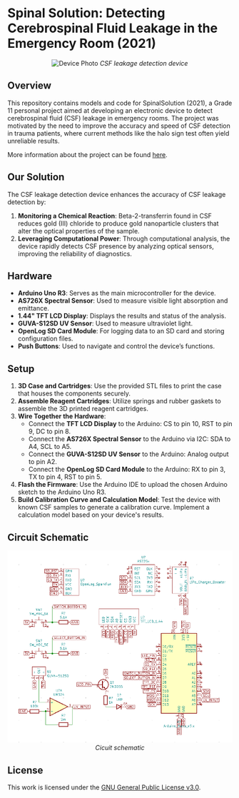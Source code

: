 # Spinal Solution: Detecting Cerebrospinal Fluid Leakage in the Emergency Room (2021)

<p align="center">
  <img src="./images/device.png" alt="Device Photo">
  <i>CSF leakage detection device</i>
</p>

## Overview

This repository contains models and code for SpinalSolution (2021), a Grade 11 personal project aimed at developing an electronic device to detect cerebrospinal fluid (CSF) leakage in emergency rooms. The project was motivated by the need to improve the accuracy and speed of CSF detection in trauma patients, where current methods like the halo sign test often yield unreliable results.

More information about the project can be found [here](https://projectboard.world/ysc/project/spinal-solution-developing-an-electronic-device-to-detect-cerebrospinal-fluid-in-the-emergency-room).

## Our Solution

The CSF leakage detection device enhances the accuracy of CSF leakage detection by:

1. **Monitoring a Chemical Reaction**: Beta-2-transferrin found in CSF reduces gold (III) chloride to produce gold nanoparticle clusters that alter the optical properties of the sample.
2. **Leveraging Computational Power**: Through computational analysis, the device rapidly detects CSF presence by analyzing optical sensors, improving the  reliability of diagnostics.

## Hardware

- **Arduino Uno R3**: Serves as the main microcontroller for the device.
- **AS726X Spectral Sensor**: Used to measure visible light absorption and emittance.
- **1.44" TFT LCD Display**: Displays the results and status of the analysis.
- **GUVA-S12SD UV Sensor**: Used to measure ultraviolet light.
- **OpenLog SD Card Module**: For logging data to an SD card and storing configuration files.
- **Push Buttons**: Used to navigate and control the device’s functions.

## Setup

1. **3D Case and Cartridges**: Use the provided STL files to print the case that houses the components securely.
2. **Assemble Reagent Cartridges**: Utilize springs and rubber gaskets to assemble the 3D printed reagent cartridges.
3. **Wire Together the Hardware**:
    - Connect the **TFT LCD Display** to the Arduino: CS to pin 10, RST to pin 9, DC to pin 8.
    - Connect the **AS726X Spectral Sensor** to the Arduino via I2C: SDA to A4, SCL to A5.
    - Connect the **GUVA-S12SD UV Sensor** to the Arduino: Analog output to pin A2.
    - Connect the **OpenLog SD Card Module** to the Arduino: RX to pin 3, TX to pin 4, RST to pin 5.
4. **Flash the Firmware**: Use the Arduino IDE to upload the chosen Arduino sketch to the Arduino Uno R3.
5. **Build Calibration Curve and Calculation Model**: Test the device with known CSF samples to generate a calibration curve. Implement a calculation model based on your device's results.

## Circuit Schematic

<p align="center">
  <img src="./images/circuit.png" alt="Circuit schematic">
  <i>Cicuit schematic</i>
</p>


## License

This work is licensed under the [GNU General Public License v3.0](https://www.gnu.org/licenses/gpl-3.0.en.html).
